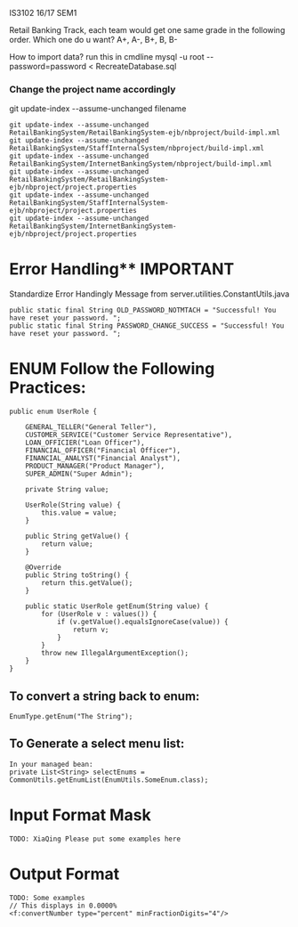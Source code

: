 IS3102 16/17 SEM1

Retail Banking Track, each team would get one same grade in the following order. Which one do u want?
A+, A-, B+, B, B-

How to import data?
run this in cmdline
mysql -u root --password=password < RecreateDatabase.sql

### Change the project name accordingly ###
git update-index --assume-unchanged filename

    git update-index --assume-unchanged RetailBankingSystem/RetailBankingSystem-ejb/nbproject/build-impl.xml
    git update-index --assume-unchanged RetailBankingSystem/StaffInternalSystem/nbproject/build-impl.xml
    git update-index --assume-unchanged RetailBankingSystem/InternetBankingSystem/nbproject/build-impl.xml
    git update-index --assume-unchanged RetailBankingSystem/RetailBankingSystem-ejb/nbproject/project.properties
    git update-index --assume-unchanged RetailBankingSystem/StaffInternalSystem-ejb/nbproject/project.properties
    git update-index --assume-unchanged RetailBankingSystem/InternetBankingSystem-ejb/nbproject/project.properties

# Error Handling** IMPORTANT #
Standardize Error Handingly Message from server.utilities.ConstantUtils.java

	public static final String OLD_PASSWORD_NOTMTACH = "Successful! You have reset your password. ";
    public static final String PASSWORD_CHANGE_SUCCESS = "Successful! You have reset your password. ";


# ENUM Follow the Following Practices: #
	public enum UserRole {

        GENERAL_TELLER("General Teller"),
        CUSTOMER_SERVICE("Customer Service Representative"),
        LOAN_OFFICIER("Loan Officer"),
        FINANCIAL_OFFICER("Financial Officer"),
        FINANCIAL_ANALYST("Financial Analyst"),
        PRODUCT_MANAGER("Product Manager"),
        SUPER_ADMIN("Super Admin");
        
        private String value;

        UserRole(String value) {
            this.value = value;
        }

        public String getValue() {
            return value;
        }

        @Override
        public String toString() {
            return this.getValue();
        }

        public static UserRole getEnum(String value) {
            for (UserRole v : values()) {
                if (v.getValue().equalsIgnoreCase(value)) {
                    return v;
                }
            }
            throw new IllegalArgumentException();
        }
    }

## To convert a string back to enum: ##
	EnumType.getEnum("The String");

## To Generate a select menu list: ##
	In your managed bean:
	private List<String> selectEnums = CommonUtils.getEnumList(EnumUtils.SomeEnum.class);

# Input Format Mask #
	TODO: XiaQing Please put some examples here

# Output Format #
	TODO: Some examples
	// This displays in 0.0000% 
	<f:convertNumber type="percent" minFractionDigits="4"/>

